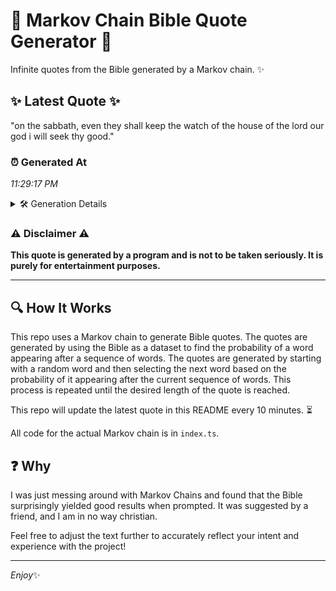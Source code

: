 # 📖 Markov Chain Bible Quote Generator 📖

Infinite quotes from the Bible generated by a Markov chain. ✨

## ✨ Latest Quote ✨
"on the sabbath, even they shall keep the watch of the house of the lord our god i will seek thy good."

### ⏰ Generated At
*11:29:17 PM*

<details>
    <summary>🛠️ Generation Details</summary>
    <p>
        <strong>🌱 Seed:</strong> on<br>
        <strong>🔄 Iterations:</strong> 21<br>
        <strong>📜 Context History:</strong><br>[ on ]: the<br>[ on, the ]: sabbath,<br>[ on, the, sabbath, ]: even<br>[ on, the, sabbath,, even ]: they<br>[ on, the, sabbath,, even, they ]: shall<br>[ on, the, sabbath,, even, they, shall ]: keep<br>[ the, sabbath,, even, they, shall, keep ]: the<br>[ sabbath,, even, they, shall, keep, the ]: watch<br>[ even, they, shall, keep, the, watch ]: of<br>[ they, shall, keep, the, watch, of ]: the<br>[ shall, keep, the, watch, of, the ]: house<br>[ keep, the, watch, of, the, house ]: of<br>[ the, watch, of, the, house, of ]: the<br>[ watch, of, the, house, of, the ]: lord<br>[ of, the, house, of, the, lord ]: our<br>[ the, house, of, the, lord, our ]: god<br>[ house, of, the, lord, our, god ]: i<br>[ of, the, lord, our, god, i ]: will<br>[ the, lord, our, god, i, will ]: seek<br>[ lord, our, god, i, will, seek ]: thy<br>[ our, god, i, will, seek, thy ]: good.<br>
    </p>
</details>

### ⚠️ Disclaimer ⚠️
**This quote is generated by a program and is not to be taken seriously. It is purely for entertainment purposes.**

---

## 🔍 How It Works

This repo uses a Markov chain to generate Bible quotes. The quotes are generated by using the Bible as a dataset to find the probability of a word appearing after a sequence of words. The quotes are generated by starting with a random word and then selecting the next word based on the probability of it appearing after the current sequence of words. This process is repeated until the desired length of the quote is reached.

This repo will update the latest quote in this README every 10 minutes. ⏳

All code for the actual Markov chain is in `index.ts`.

## ❓ Why

I was just messing around with Markov Chains and found that the Bible surprisingly yielded good results when prompted. 
It was suggested by a friend, and I am in no way christian.

Feel free to adjust the text further to accurately reflect your intent and experience with the project!

---

*Enjoy*✨
